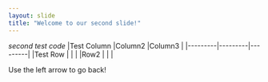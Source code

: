 ```yaml
---
layout: slide
title: "Welcome to our second slide!"
---
```

*second test code*
|Test Column  |Column2  |Column3  |
|---------|---------|---------|
|Test Row   |         |         |
|Row2     |         |         |

    

Use the left arrow to go back!
